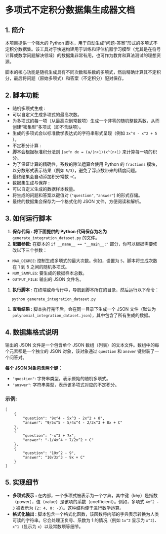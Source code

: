# 多项式不定积分数据集生成器文档

## 1. 简介

本项目提供一个强大的 Python 脚本，用于自动生成“问题-答案”形式的多项式不定积分数据集。该工具对于快速构建用于训练和评估机器学习模型（尤其是在符号计算或数学问题解决领域）的数据集非常有用，也可作为教育和算法测试的理想资源。

脚本的核心功能是随机生成具有不同次数和系数的多项式，然后精确计算其不定积分，最后将问题（原始多项式）和答案（不定积分）配对保存。

## 2. 脚本功能

* 随机多项式生成 :
* 可以自定义生成多项式的最高次数。
* 为多项式的每一项（从最高次到常数项）生成一个非零的随机整数系数，从而创建“密集型”多项式（即不含缺项）。
* 生成的多项式会以标准数学表达式的字符串形式呈现（例如 `3x^4 - x^2 + 5` ）。
* 不定积分计算 :
* 脚本会根据标准积分法则 `∫ax^n dx = (a/(n+1))x^(n+1)` 来计算每一项的积分。
* 为了保证计算的精确性，系数的除法运算会使用 Python 的 `fractions` 模块，以分数形式表示结果（例如 `5/3`），避免了浮点数带来的精度问题。
* 最终结果会自动添加积分常数 `+C`。
* 数据集生成与保存 :
* 可以自定义生成的数据样本数量。
* 将生成的问题和答案以键值对 (`"question"`, `"answer"`) 的形式存储。
* 最终的数据集会保存为一个格式化的 JSON 文件，方便阅读和解析。

## 3. 如何运行脚本

1. **保存代码** **: 将下面提供的 Python 代码保存为名为** `generate_integration_dataset.py` 的文件。
2. ****配置参数**:** 在脚本的 `if __name__ == "__main__:"` 部分，你可以根据需要修改以下三个参数：

* `MAX_DEGREE`: 控制生成多项式的最大次数。例如，设置为 `5`，脚本将生成次数在 1 到 5 之间的随机多项式。
* `NUM_SAMPLES`: 要生成的数据样本总数。
* `OUTPUT_FILE`: 输出的 JSON 文件名。

1. **执行脚本** **:** 在终端或命令行中，导航到脚本所在的目录，然后运行以下命令：

```
   python generate_integration_dataset.py

```

1. **查看结果 :** 脚本执行完毕后，会在同一目录下生成一个 JSON 文件（默认为 `polynomial_integration_dataset.json`），其中包含了所有生成的数据。

## 4. 数据集格式说明

输出的 JSON 文件是一个包含单个 JSON 数组（列表）的文本文件。数组中的每个元素都是一个独立的 JSON 对象，该对象通过 `question` 和 `answer` 键封装了一个问答对。

**每个 JSON 对象包含两个键：**

* `"question"`: 字符串类型，表示原始的随机多项式。
* `"answer"`: 字符串类型，表示该多项式对应的不定积分。

### 示例:

```
[
    {
        "question": "9x^4 - 5x^3 - 2x^2 + 8",
        "answer": "9/5x^5 - 5/4x^4 - 2/3x^3 + 8x + C"
    },
    {
        "question": "-x^3 + 7x",
        "answer": "-1/4x^4 + 7/2x^2 + C"
    },
    {
        "question": "10x^2 - 9",
        "answer": "10/3x^3 - 9x + C"
    }
]

```

## 5. 实现细节

* **多项式表示** **:** 在内部，一个多项式被表示为一个字典，其中键（key）是指数（power），值（value）是该项的系数（coefficient）。例如，多项式 `4x^2 - 3` 被表示为 `{2: 4, 0: -3}`。这种结构便于进行数学运算。
* **格式化输出 :** 脚本包含一个格式化函数，该函数将内部的字典表示转换为人类可读的字符串。它会处理正负号、系数为 1 的情况（例如 `1x^2` 显示为 `x^2`）、`x^1`（显示为 `x`）以及常数项等细节。
